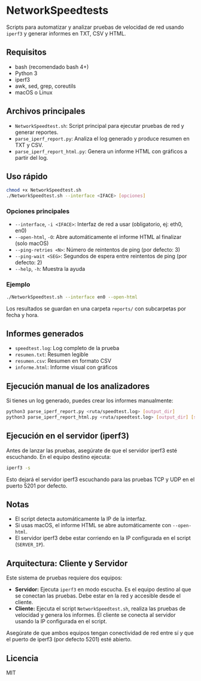 # NetworkSpeedtests

Scripts para automatizar y analizar pruebas de velocidad de red usando `iperf3` y generar informes en TXT, CSV y HTML.

## Requisitos
- bash (recomendado bash 4+)
- Python 3
- iperf3
- awk, sed, grep, coreutils
- macOS o Linux

## Archivos principales
- `NetworkSpeedtest.sh`: Script principal para ejecutar pruebas de red y generar reportes.
- `parse_iperf_report.py`: Analiza el log generado y produce resumen en TXT y CSV.
- `parse_iperf_report_html.py`: Genera un informe HTML con gráficos a partir del log.

## Uso rápido
```sh
chmod +x NetworkSpeedtest.sh
./NetworkSpeedtest.sh --interface <IFACE> [opciones]
```

### Opciones principales
- `--interface`, `-i <IFACE>`: Interfaz de red a usar (obligatorio, ej: eth0, en0)
- `--open-html`, `-O`: Abre automáticamente el informe HTML al finalizar (solo macOS)
- `--ping-retries <N>`: Número de reintentos de ping (por defecto: 3)
- `--ping-wait <SEG>`: Segundos de espera entre reintentos de ping (por defecto: 2)
- `--help`, `-h`: Muestra la ayuda

### Ejemplo
```sh
./NetworkSpeedtest.sh --interface en0 --open-html
```

Los resultados se guardan en una carpeta `reports/` con subcarpetas por fecha y hora.

## Informes generados
- `speedtest.log`: Log completo de la prueba
- `resumen.txt`: Resumen legible
- `resumen.csv`: Resumen en formato CSV
- `informe.html`: Informe visual con gráficos

## Ejecución manual de los analizadores
Si tienes un log generado, puedes crear los informes manualmente:
```sh
python3 parse_iperf_report.py <ruta/speedtest.log> [output_dir]
python3 parse_iperf_report_html.py <ruta/speedtest.log> [output_dir] [server_ip] [interface] [interface_ip]
```

## Ejecución en el servidor (iperf3)
Antes de lanzar las pruebas, asegúrate de que el servidor iperf3 esté escuchando. En el equipo destino ejecuta:

```sh
iperf3 -s
```

Esto dejará el servidor iperf3 escuchando para las pruebas TCP y UDP en el puerto 5201 por defecto.

## Notas
- El script detecta automáticamente la IP de la interfaz.
- Si usas macOS, el informe HTML se abre automáticamente con `--open-html`.
- El servidor iperf3 debe estar corriendo en la IP configurada en el script (`SERVER_IP`).

## Arquitectura: Cliente y Servidor
Este sistema de pruebas requiere dos equipos:

- **Servidor:** Ejecuta `iperf3` en modo escucha. Es el equipo destino al que se conectan las pruebas. Debe estar en la red y accesible desde el cliente.
- **Cliente:** Ejecuta el script `NetworkSpeedtest.sh`, realiza las pruebas de velocidad y genera los informes. El cliente se conecta al servidor usando la IP configurada en el script.

Asegúrate de que ambos equipos tengan conectividad de red entre sí y que el puerto de iperf3 (por defecto 5201) esté abierto.

## Licencia
MIT
